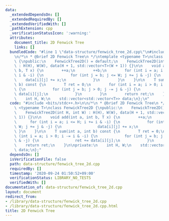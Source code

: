 ```yaml
---
data:
  _extendedDependsOn: []
  _extendedRequiredBy: []
  _extendedVerifiedWith: []
  _pathExtension: cpp
  _verificationStatusIcon: ':warning:'
  attributes:
    document_title: 2D Fenwick Tree
    links: []
  bundledCode: "#line 1 \"data-structure/fenwick_tree_2d.cpp\"\n#include <bits/stdc++.h>\n\
    \n/*\n * @brief 2D Fenwick Tree\n */\ntemplate <typename T>\nclass FenwickTree2D\
    \ {\npublic:\n    FenwickTree2D() = default;\n    FenwickTree2D(int H, int W)\
    \ : H(H), W(W), data(H + 1, std::vector<T>(W + 1)) {}\n\n    void add(int a, int\
    \ b, T x) {\n        ++a;\n        ++b;\n        for (int i = a; i <= H; i +=\
    \ i & -i) {\n            for (int j = b; j <= W; j += j & -j) {\n            \
    \    data[i][j] += x;\n            }\n        }\n    }\n\n    T sum(int a, int\
    \ b) const {\n        T ret = 0;\n        for (int i = a; i > 0; i -= i & -i)\
    \ {\n            for (int j = b; j > 0; j -= j & -j) {\n                ret +=\
    \ data[i][j];\n            }\n        }\n        return ret;\n    }\n\nprivate:\n\
    \    int H, W;\n    std::vector<std::vector<T>> data;\n};\n"
  code: "#include <bits/stdc++.h>\n\n/*\n * @brief 2D Fenwick Tree\n */\ntemplate\
    \ <typename T>\nclass FenwickTree2D {\npublic:\n    FenwickTree2D() = default;\n\
    \    FenwickTree2D(int H, int W) : H(H), W(W), data(H + 1, std::vector<T>(W +\
    \ 1)) {}\n\n    void add(int a, int b, T x) {\n        ++a;\n        ++b;\n  \
    \      for (int i = a; i <= H; i += i & -i) {\n            for (int j = b; j <=\
    \ W; j += j & -j) {\n                data[i][j] += x;\n            }\n       \
    \ }\n    }\n\n    T sum(int a, int b) const {\n        T ret = 0;\n        for\
    \ (int i = a; i > 0; i -= i & -i) {\n            for (int j = b; j > 0; j -= j\
    \ & -j) {\n                ret += data[i][j];\n            }\n        }\n    \
    \    return ret;\n    }\n\nprivate:\n    int H, W;\n    std::vector<std::vector<T>>\
    \ data;\n};"
  dependsOn: []
  isVerificationFile: false
  path: data-structure/fenwick_tree_2d.cpp
  requiredBy: []
  timestamp: '2020-09-24 01:50:52+09:00'
  verificationStatus: LIBRARY_NO_TESTS
  verifiedWith: []
documentation_of: data-structure/fenwick_tree_2d.cpp
layout: document
redirect_from:
- /library/data-structure/fenwick_tree_2d.cpp
- /library/data-structure/fenwick_tree_2d.cpp.html
title: 2D Fenwick Tree
---
```

